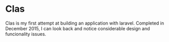 # Clas

Clas is my first attempt at building an application with laravel. Completed in December 2015, I can look back and notice considerable design and funcionality issues. 